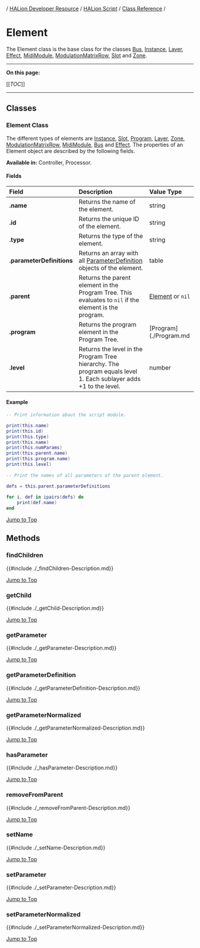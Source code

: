 / [HALion Developer Resource](../../HALion-Developer-Resource.md) / [HALion Script](./HALion-Script.md) / [Class Reference](./Class-Reference.md) /

# Element

The Element class is the base class for the classes [Bus](./Bus.md), [Instance](./Instance.md), [Layer](./Layer.md), [Effect](./Effect.md), [MidiModule](./MidiModule.md), [ModulationMatrixRow](./ModulationMatrixRow.md), [Slot](./Slot.md) and [Zone](./Zone.md).

---

**On this page:**

[[_TOC_]]

---

## Classes

### Element Class

The different types of elements are [Instance](./Instance.md), [Slot](./Slot.md), [Program](./Program.md), [Layer](./Layer.md), [Zone](./Zone.md), [ModulationMatrixRow](./ModulationMatrixRow.md), [MidiModule](./MidiModule.md), [Bus](./Bus.md) and [Effect](./Effect.md). The properties of an Element object are described by the following fields.

**Available in:** Controller, Processor.

#### Fields

|Field|Description|Value Type|
|:-|:-|:-|
|**.name**|Returns the name of the element.|string|
|**.id**|Returns the unique ID of the element.|string|
|**.type**|Returns the type of the element.|string|
|**.parameterDefinitions**|Returns an array with all [ParameterDefinition](./ParameterDefinition.md) objects of the element.|table|
|**.parent**|Returns the parent element in the Program Tree. This evaluates to ``nil`` if the element is the program.|[Element](./Element.md) or ``nil``|
|**.program**|Returns the program element in the Program Tree.|[Program](./Program.md|
|**.level**|Returns the level in the Program Tree hierarchy. The program equals level 1. Each sublayer adds +1 to the level.|number|

#### Example

```lua
-- Print information about the script module.

print(this.name)
print(this.id)
print(this.type)
print(this.name)
print(this.numParams)
print(this.parent.name)
print(this.program.name)
print(this.level)
 
-- Print the names of all parameters of the parent element.

defs = this.parent.parameterDefinitions
 
for i, def in ipairs(defs) do
    print(def.name)
end
```

[Jump to Top ](#element)

## Methods

### findChildren

{{#include ./_findChildren-Description.md}}

[Jump to Top ](#element)

### getChild

{{#include ./_getChild-Description.md}}

[Jump to Top ](#element)

### getParameter

{{#include ./_getParameter-Description.md}}

[Jump to Top ](#element)

### getParameterDefinition

{{#include ./_getParameterDefinition-Description.md}}

[Jump to Top ](#element)

### getParameterNormalized

{{#include ./_getParameterNormalized-Description.md}}

[Jump to Top ](#element)

### hasParameter

{{#include ./_hasParameter-Description.md}}

[Jump to Top ](#element)

### removeFromParent

{{#include ./_removeFromParent-Description.md}}

[Jump to Top ](#element)

### setName

{{#include ./_setName-Description.md}}

[Jump to Top ](#element)

### setParameter

{{#include ./_setParameter-Description.md}}

[Jump to Top ](#element)

### setParameterNormalized

{{#include ./_setParameterNormalized-Description.md}}

[Jump to Top ](#element)
